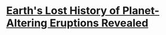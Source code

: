 # [Earth's Lost History of Planet-Altering Eruptions Revealed](https://www.scientificamerican.com/article/earth-rsquo-s-lost-history-of-planet-altering-eruptions-revealed/)

    
  